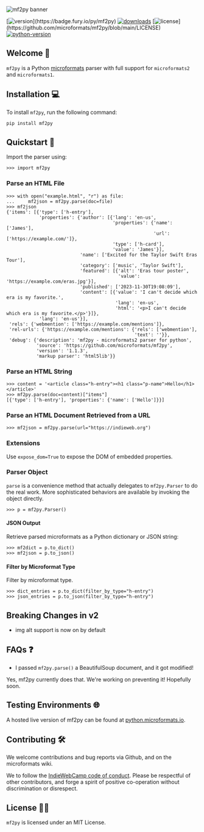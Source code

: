 ![mf2py banner](http://microformats.github.io/mf2py/banner.png)

[![version](https://badge.fury.io/py/mf2py.svg?)](https://badge.fury.io/py/mf2py)
[![downloads](https://img.shields.io/pypi/dm/mf2py)](https://pypistats.org/packages/mf2py)
[![license](https://img.shields.io/pypi/l/mf2py?)](https://github.com/microformats/mf2py/blob/main/LICENSE)
[![python-version](https://img.shields.io/pypi/pyversions/mf2py)](https://badge.fury.io/py/mf2py)

## Welcome 👋

`mf2py` is a Python [microformats](https://microformats.org/wiki/microformats) parser with full support for `microformats2` and `microformats1`.

## Installation 💻

To install `mf2py`, run the following command:

```bash
pip install mf2py
```

## Quickstart 🚀

Import the parser using:

```pycon
>>> import mf2py

```

### Parse an HTML File

```pycon
>>> with open("example.html", "r") as file:
...     mf2json = mf2py.parse(doc=file)
>>> mf2json
{'items': [{'type': ['h-entry'],
            'properties': {'author': [{'lang': 'en-us',
                                       'properties': {'name': ['James'],
                                                      'url': ['https://example.com/']},
                                       'type': ['h-card'],
                                       'value': 'James'}],
                           'name': ['Excited for the Taylor Swift Eras Tour'],
                           'category': ['music', 'Taylor Swift'],
                           'featured': [{'alt': 'Eras tour poster',
                                         'value': 'https://example.com/eras.jpg'}],
                           'published': ['2023-11-30T19:08:09'],
                           'content': [{'value': 'I can't decide which era is my favorite.',
                                        'lang': 'en-us',
                                        'html': '<p>I can't decide which era is my favorite.</p>'}]},
            'lang': 'en-us'}],
 'rels': {'webmention': ['https://example.com/mentions']},
 'rel-urls': {'https://example.com/mentions': {'rels': ['webmention'],
                                               'text': ''}},
 'debug': {'description': 'mf2py - microformats2 parser for python',
           'source': 'https://github.com/microformats/mf2py',
           'version': '1.1.3',
           'markup parser': 'html5lib'}}

```

### Parse an HTML String

```pycon
>>> content = '<article class="h-entry"><h1 class="p-name">Hello</h1></article>'
>>> mf2py.parse(doc=content)["items"]
[{'type': ['h-entry'], 'properties': {'name': ['Hello']}}]

```

### Parse an HTML Document Retrieved from a URL

```pycon
>>> mf2json = mf2py.parse(url="https://indieweb.org")

```

### Extensions

Use `expose_dom=True` to expose the DOM of embedded properties.

### Parser Object

`parse` is a convenience method that actually delegates to
`mf2py.Parser` to do the real work. More sophisticated behaviors are
available by invoking the object directly.

```pycon
>>> p = mf2py.Parser()

```

#### JSON Output

Retrieve parsed microformats as a Python dictionary or JSON string:

```pycon
>>> mf2dict = p.to_dict()
>>> mf2json = p.to_json()

```

#### Filter by Microformat Type

Filter by microformat type.

```pycon
>>> dict_entries = p.to_dict(filter_by_type="h-entry")
>>> json_entries = p.to_json(filter_by_type="h-entry")

```

## Breaking Changes in v2

- img alt support is now on by default

## FAQs ❓

* I passed `mf2py.parse()` a BeautifulSoup document, and it got modified!

Yes, mf2py currently does that. We're working on preventing it! Hopefully soon.

## Testing Environments 🌐

A hosted live version of mf2py can be found at [python.microformats.io](https://python.microformats.io).

## Contributing 🛠️

We welcome contributions and bug reports via Github, and on the microformats wiki.

We to follow the [IndieWebCamp code of conduct](http://indiewebcamp.com/code-of-conduct). Please be respectful of other contributors, and forge a spirit of positive co-operation without discrimination or disrespect.

## License 🧑‍⚖️

`mf2py` is licensed under an MIT License.
